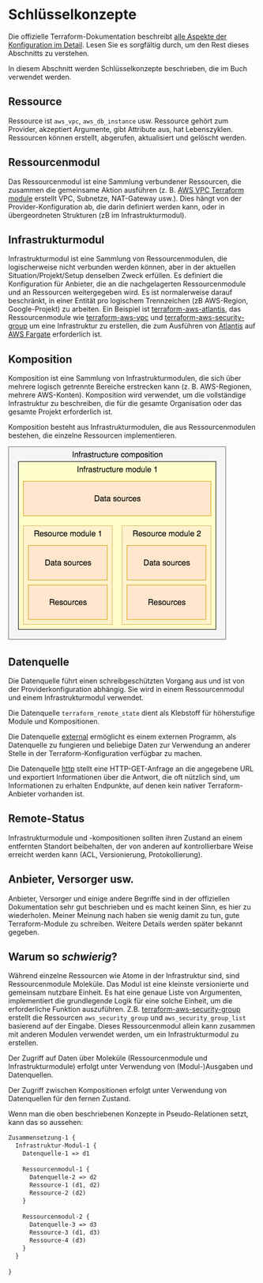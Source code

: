 # Schlüsselkonzepte

Die offizielle Terraform-Dokumentation beschreibt [alle Aspekte der Konfiguration im Detail](https://www.terraform.io/docs/configuration/index.html). Lesen Sie es sorgfältig durch, um den Rest dieses Abschnitts zu verstehen.

In diesem Abschnitt werden Schlüsselkonzepte beschrieben, die im Buch verwendet werden.

## Ressource

Ressource ist `aws_vpc`, `aws_db_instance` usw. Ressource gehört zum Provider, akzeptiert Argumente, gibt Attribute aus, hat Lebenszyklen. Ressourcen können erstellt, abgerufen, aktualisiert und gelöscht werden.

## Ressourcenmodul

Das Ressourcenmodul ist eine Sammlung verbundener Ressourcen, die zusammen die gemeinsame Aktion ausführen \(z. B. [AWS VPC Terraform module](https://github.com/terraform-aws-modules/terraform-aws-vpc/) erstellt VPC, Subnetze, NAT-Gateway usw.\). Dies hängt von der Provider-Konfiguration ab, die darin definiert werden kann, oder in übergeordneten Strukturen \(zB im Infrastrukturmodul\).

## Infrastrukturmodul

Infrastrukturmodul ist eine Sammlung von Ressourcenmodulen, die logischerweise nicht verbunden werden können, aber in der aktuellen Situation/Projekt/Setup denselben Zweck erfüllen. Es definiert die Konfiguration für Anbieter, die an die nachgelagerten Ressourcenmodule und an Ressourcen weitergegeben wird. Es ist normalerweise darauf beschränkt, in einer Entität pro logischem Trennzeichen \(zB AWS-Region, Google-Projekt\) zu arbeiten. Ein Beispiel ist [terraform-aws-atlantis](https://github.com/terraform-aws-modules/terraform-aws-atlantis/), das Ressourcenmodule wie [terraform-aws-vpc](https://github%20.com/terraform-aws-modules/terraform-aws-vpc/) und [terraform-aws-security-group](https://github.com/terraform-aws-modules/terraform-aws-security-group/) um eine Infrastruktur zu erstellen, die zum Ausführen von [Atlantis](https://www.runatlantis.io) auf [AWS Fargate](https://aws.amazon.com/fargate/) erforderlich ist.

## Komposition

Komposition ist eine Sammlung von Infrastrukturmodulen, die sich über mehrere logisch getrennte Bereiche erstrecken kann \(z. B. AWS-Regionen, mehrere AWS-Konten\). Komposition wird verwendet, um die vollständige Infrastruktur zu beschreiben, die für die gesamte Organisation oder das gesamte Projekt erforderlich ist.

Komposition besteht aus Infrastrukturmodulen, die aus Ressourcenmodulen bestehen, die einzelne Ressourcen implementieren.

![Einfache Infrastrukturzusammensetzung](/bilder/composition-1.png)

## Datenquelle

Die Datenquelle führt einen schreibgeschützten Vorgang aus und ist von der Providerkonfiguration abhängig. Sie wird in einem Ressourcenmodul und einem Infrastrukturmodul verwendet.

Die Datenquelle `terraform_remote_state` dient als Klebstoff für höherstufige Module und Kompositionen.

Die Datenquelle [external](https://www.terraform.io/docs/providers/external/data_source.html) ermöglicht es einem externen Programm, als Datenquelle zu fungieren und beliebige Daten zur Verwendung an anderer Stelle in der Terraform-Konfiguration verfügbar zu machen.

Die Datenquelle [http](https://www.terraform.io/docs/providers/http/data_source.html) stellt eine HTTP-GET-Anfrage an die angegebene URL und exportiert Informationen über die Antwort, die oft nützlich sind, um Informationen zu erhalten Endpunkte, auf denen kein nativer Terraform-Anbieter vorhanden ist.

## Remote-Status

Infrastrukturmodule und -kompositionen sollten ihren Zustand an einem entfernten Standort beibehalten, der von anderen auf kontrollierbare Weise erreicht werden kann \(ACL, Versionierung, Protokollierung\).

## Anbieter, Versorger usw.

Anbieter, Versorger und einige andere Begriffe sind in der offiziellen Dokumentation sehr gut beschrieben und es macht keinen Sinn, es hier zu wiederholen. Meiner Meinung nach haben sie wenig damit zu tun, gute Terraform-Module zu schreiben. Weitere Details werden später bekannt gegeben.

## Warum so _schwierig_?

Während einzelne Ressourcen wie Atome in der Infrastruktur sind, sind Ressourcenmodule Moleküle. Das Modul ist eine kleinste versionierte und gemeinsam nutzbare Einheit. Es hat eine genaue Liste von Argumenten, implementiert die grundlegende Logik für eine solche Einheit, um die erforderliche Funktion auszuführen. Z.B. [terraform-aws-security-group](https://github.com/terraform-aws-modules/terraform-aws-security-group) erstellt die Ressourcen `aws_security_group` und `aws_security_group_list` basierend auf der Eingabe. Dieses Ressourcenmodul allein kann zusammen mit anderen Modulen verwendet werden, um ein Infrastrukturmodul zu erstellen.

Der Zugriff auf Daten über Moleküle \(Ressourcenmodule und Infrastrukturmodule\) erfolgt unter Verwendung von \(Modul-\)Ausgaben und Datenquellen.

Der Zugriff zwischen Kompositionen erfolgt unter Verwendung von Datenquellen für den fernen Zustand.

Wenn man die oben beschriebenen Konzepte in Pseudo-Relationen setzt, kann das so aussehen:

```text
Zusammensetzung-1 {
  Infrastruktur-Modul-1 {
    Datenquelle-1 => d1

    Ressourcenmodul-1 {
      Datenquelle-2 => d2
      Ressource-1 (d1, d2)
      Ressource-2 (d2)
    }

    Ressourcenmodul-2 {
      Datenquelle-3 => d3
      Ressource-3 (d1, d3)
      Ressource-4 (d3)
    }
  }

}
```

